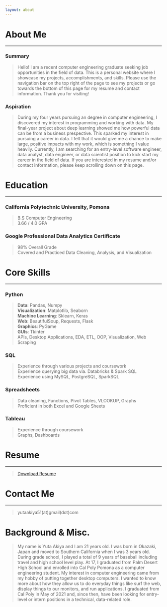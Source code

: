 ```yaml
---
layout: about 
---
```


# About Me
---

### Summary
> Hello! I am a recent computer engineering graduate seeking job opportunities in the field of data.
This is a personal website where I showcase my projects, accomplishments, and skills. Please use the navigation bar on the top right of the page to see my projects or go towards the bottom of this page for my resume and contact information. Thank you for visiting!


### Aspiration
> During my four years pursuing an degree in computer engineering, I discovered my interest in programming and working with data. My final-year project about deep learning showed me how powerful data can be from a business prespective. This sparked my interest in pursuing a career in data. I felt that it would give me a chance to make large, positive impacts with my work, which is something I value heavily. Currently, I am searching for an entry-level software engineer, data analyst, data engineer, or data scientist position to kick start my career in the field of data. If you are interested in my resume and/or contact information, please keep scrolling down on this page. 


# Education
---
### California Polytechnic University, Pomona
> B.S Computer Engineering  
> 3.66 / 4.0 GPA  


### Google Professional Data Analytics Certificate
> 98% Overall Grade  
> Covered and Practiced Data Cleaning, Analysis, and Visualization


# Core Skills  
---
### Python
> **Data**: Pandas, Numpy  
> **Visualization**: Matplotlib, Seaborn    
> **Machine Learning**: Sklearn, Keras    
> **Web**: BeautifulSoup, Requests, Flask   
> **Graphics**: PyGame    
> **GUIs**: Tkinter    
> APIs, Desktop Applications, EDA, ETL, OOP, Visualization, Web Scraping  



### SQL
> Experience through various projects and coursework  
> Experience querying big data via. Databricks & Spark SQL  
> Experience using MySQL, PostgreSQL, SparkSQL  


### Spreadsheets
> Data cleaning, Functions, Pivot Tables, VLOOKUP, Graphs  
> Proficient in both Excel and Google Sheets  


### Tableau
> Experience through coursework  
> Graphs, Dashboards  


# Resume
---
> <a href="assets/files/resume.pdf" download>Download Resume</a>


# Contact Me 
---
> yutaakiya51(at)gmail(dot)com



# Background & Misc.
> My name is Yuta Akiya and I am 21 years old. I was born in Okazaki, Japan and moved to Southern California when I was 3 years old. During grade school, I played a total of 9 years of baseball including travel and high school level play. At 17, I graduated from Palm Desert High School and enrolled into Cal Poly Pomona as a computer engineering student. My interest in computer engineering came from my hobby of putting together desktop computers. I wanted to know more about how they allow us to do everyday things like surf the web, display things to our monitors, and run applications. I graduated from Cal Poly in May of 2021 and, since then, have been looking for entry-level or intern positions in a technical, data-related role. 


